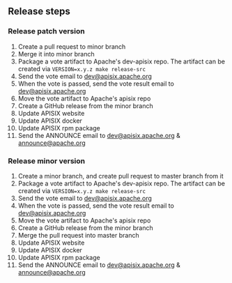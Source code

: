 ## Release steps

### Release patch version

1. Create a pull request to minor branch
2. Merge it into minor branch
3. Package a vote artifact to Apache's dev-apisix repo. The artifact can be created
via `VERSION=x.y.z make release-src`
4. Send the vote email to dev@apisix.apache.org
5. When the vote is passed, send the vote result email to dev@apisix.apache.org
6. Move the vote artifact to Apache's apisix repo
7. Create a GitHub release from the minor branch
8. Update APISIX website
9. Update APISIX docker
10. Update APISIX rpm package
11. Send the ANNOUNCE email to dev@apisix.apache.org & announce@apache.org

### Release minor version

1. Create a minor branch, and create pull request to master branch from it
2. Package a vote artifact to Apache's dev-apisix repo. The artifact can be created
via `VERSION=x.y.z make release-src`
3. Send the vote email to dev@apisix.apache.org
4. When the vote is passed, send the vote result email to dev@apisix.apache.org
5. Move the vote artifact to Apache's apisix repo
6. Create a GitHub release from the minor branch
7. Merge the pull request into master branch
8. Update APISIX website
9. Update APISIX docker
10. Update APISIX rpm package
11. Send the ANNOUNCE email to dev@apisix.apache.org & announce@apache.org
